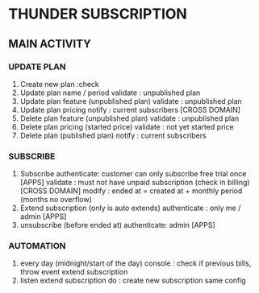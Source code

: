 # THUNDER SUBSCRIPTION

## MAIN ACTIVITY

### UPDATE PLAN
1. Create new plan :check
2. Update plan name / period 
	validate : unpublished plan
3. Update plan feature (unpublished plan)
	validate : unpublished plan
4. Update plan pricing
	notify : current subscribers [CROSS DOMAIN]
5. Delete plan feature (unpublished plan)
	validate : unpublished plan
6. Delete plan pricing (started price)
	validate : not yet started price
7. Delete plan (published plan)
	notify : current subscribers

### SUBSCRIBE
1. Subscribe
	authenticate: customer can only subscribe free trial once [APPS]
	validate : must not have unpaid subscription (check in billing) [CROSS DOMAIN]
	modify : ended at = created at + monthly period (months no overflow)
2. Extend subscription (only is auto extends) 
	authenticate : only me / admin [APPS]
3. unsubscribe (before ended at)
	authenticate: admin [APPS]

### AUTOMATION
1. every day (midnight/start of the day)
	console : check if previous bills, throw event extend subscription
2. listen extend subscription
	do : create new subscription same config
